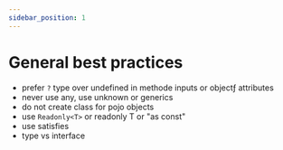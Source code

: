 ```yaml
---
sidebar_position: 1
---
```

# General best practices
- prefer `?` type over undefined in methode inputs or objectƒ attributes
- never use any, use unknown or generics
- do not create class for pojo objects
- use `Readonly<T>` or readonly T or "as const"
- use satisfies
- type vs interface